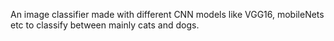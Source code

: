 An image classifier made with different CNN models like VGG16, mobileNets etc to classify between mainly cats and dogs.
